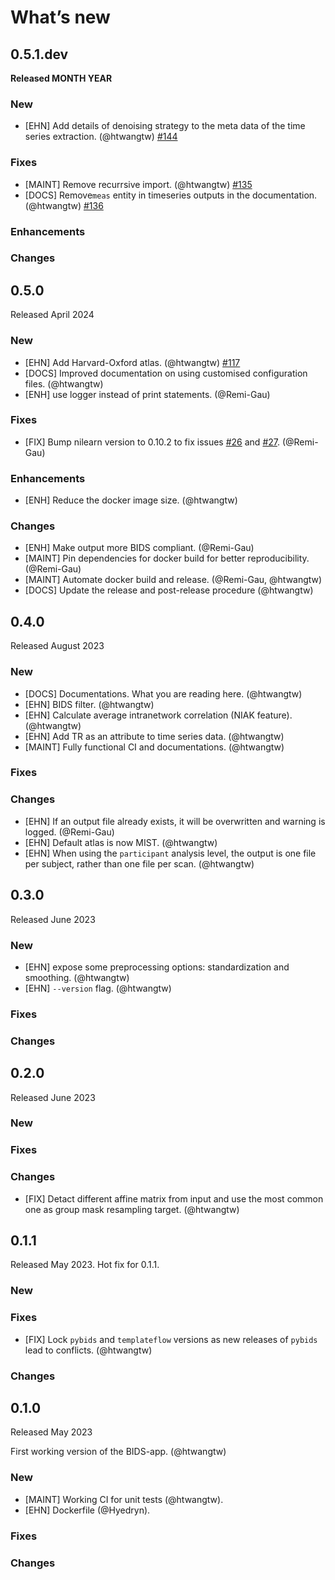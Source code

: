 # What’s new

## 0.5.1.dev

**Released MONTH YEAR**

### New

- [EHN] Add details of denoising strategy to the meta data of the time series extraction. (@htwangtw) [#144](https://github.com/bids-apps/giga_connectome/issues/144)

### Fixes

- [MAINT] Remove recurrsive import. (@htwangtw) [#135](https://github.com/bids-apps/giga_connectome/issues/135)
- [DOCS] Remove`meas` entity in timeseries outputs in the documentation. (@htwangtw) [#136](https://github.com/bids-apps/giga_connectome/issues/136)

### Enhancements

### Changes

## 0.5.0

Released April 2024

### New

- [EHN] Add Harvard-Oxford atlas. (@htwangtw) [#117](https://github.com/bids-apps/giga_connectome/issues/117)
- [DOCS] Improved documentation on using customised configuration files. (@htwangtw)
- [ENH] use logger instead of print statements. (@Remi-Gau)

### Fixes

- [FIX] Bump nilearn version to 0.10.2 to fix issues [#26](https://github.com/bids-apps/giga_connectome/issues/26) and [#27](https://github.com/bids-apps/giga_connectome/issues/27). (@Remi-Gau)

### Enhancements

- [ENH] Reduce the docker image size. (@htwangtw)

### Changes

- [ENH] Make output more BIDS compliant. (@Remi-Gau)
- [MAINT] Pin dependencies for docker build for better reproducibility. (@Remi-Gau)
- [MAINT] Automate docker build and release. (@Remi-Gau, @htwangtw)
- [DOCS] Update the release and post-release procedure (@htwangtw)

## 0.4.0

Released August 2023

### New

- [DOCS] Documentations. What you are reading here. (@htwangtw)
- [EHN] BIDS filter. (@htwangtw)
- [EHN] Calculate average intranetwork correlation (NIAK feature). (@htwangtw)
- [EHN] Add TR as an attribute to time series data. (@htwangtw)
- [MAINT] Fully functional CI and documentations. (@htwangtw)

### Fixes

### Changes

- [EHN] If an output file already exists, it will be overwritten and warning is logged. (@Remi-Gau)
- [EHN] Default atlas is now MIST. (@htwangtw)
- [EHN] When using the `participant` analysis level, the output is one file per subject, rather than one file per scan. (@htwangtw)

## 0.3.0

Released June 2023

### New

- [EHN] expose some preprocessing options: standardization and smoothing. (@htwangtw)
- [EHN] `--version` flag. (@htwangtw)

### Fixes

### Changes

## 0.2.0

Released June 2023

### New

### Fixes

### Changes

- [FIX] Detact different affine matrix from input and use the most common one as group mask resampling target. (@htwangtw)


## 0.1.1

Released May 2023. Hot fix for 0.1.1.

### New

### Fixes
- [FIX] Lock `pybids` and `templateflow` versions as new releases of `pybids` lead to conflicts. (@htwangtw)

### Changes

## 0.1.0

Released May 2023

First working version of the BIDS-app. (@htwangtw)

### New

- [MAINT] Working CI for unit tests (@htwangtw).
- [EHN] Dockerfile (@Hyedryn).

### Fixes

### Changes
